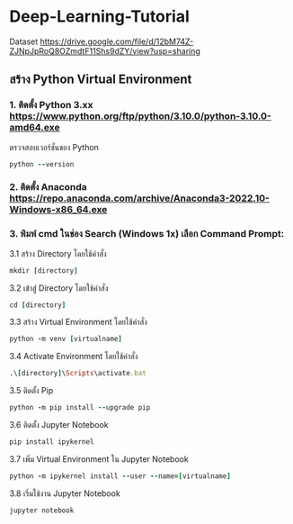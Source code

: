 # Deep-Learning-Tutorial
Dataset
https://drive.google.com/file/d/12bM74Z-ZJNpJpRoQ8OZmdtF11Shs9dZY/view?usp=sharing
## สร้าง Python Virtual Environment
### 1. ติดตั้ง Python 3.xx https://www.python.org/ftp/python/3.10.0/python-3.10.0-amd64.exe
ตรวจสอบเวอร์ชั่นของ Python 
```ruby
python --version
```
### 2. ติดตั้ง Anaconda https://repo.anaconda.com/archive/Anaconda3-2022.10-Windows-x86_64.exe
### 3. พิมพ์ cmd ในช่อง Search (Windows 1x) เลือก Command Prompt:
  3.1 สร้าง Directory โดยใช้คำสั่ง 
  ```ruby
  mkdir [directory]
  ```
  3.2 เข้าสู่ Directory โดยใช้คำสั่ง 
  ```ruby
  cd [directory]
  ```
  3.3 สร้าง Virtual Environment โดยใช้คำสั่ง 
  ```ruby
  python -m venv [virtualname]
  ```
  3.4 Activate Environment  โดยใช้คำสั่ง
  ```ruby
  .\[directory]\Scripts\activate.bat
  ```
  3.5 ติดตั้ง Pip
  ```ruby
  python -m pip install --upgrade pip
  ```
  3.6 ติดตั้ง Jupyter Notebook
  ```ruby
  pip install ipykernel
  ```
  3.7 เพิ่ม Virtual Environment ใน Jupyter Notebook
  ```ruby
  python -m ipykernel install --user --name=[virtualname] 
  ```
  3.8 เริ่มใช้งาน Jupyter Notebook
  ```ruby
  jupyter notebook 
  ```
